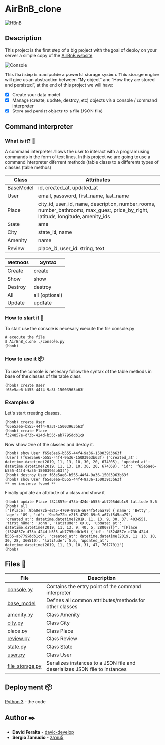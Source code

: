 # AirBnB_clone 

![HBnB](https://github.com/zamu5/AirBnB_clone/blob/master/image/HBnB.png)

## Description

This project is the first step of a big project with the goal of deploy on your server a simple copy of the [AirBnB website](https://www.airbnb.com/)

![Console](https://github.com/zamu5/AirBnB_clone/blob/master/image/console.png)

This fisrt step is manipulate a powerful storage system. This storage engine will give us an abstraction between “My object” and “How they are stored and persisted”, at the end of this project we will have:
- [x] Create your data model
- [x] Manage (create, update, destroy, etc) objects via a console / command interpreter
- [x] Store and persist objects to a file (JSON file)

## Command interpreter 

### What is it? 🚀

A command interpreter allows the user to interact with a program using commands in the form of text lines. In this project we are going to use a command interpreter diferrent methods (table class) to a differents types of classes (table methos)

Class | Attributes
------------ | -------------
BaseModel | id, created_at, updated_at
User | email, password, first_name, last_name
Place | city_id, user_id, name, description, number_rooms, number_bathrooms, max_guest, price_by_night, latitude, longitude, amenity_ids
State | ame
City | state_id, name
Amenity | name
Review | place_id, user_id: string, text


Methods | Syntax
------------ | -------------
Create | create <class name>
Show | show <class name> <id>
Destroy | destroy <class name> <id>
All | all <class name> (optional)
Update | updtate <class name> <id> <attribute> <value>

### How to start it 🔧

To start use the console is necesary execute the file console.py
```
# execute the file
$ AirBnB_clone ./console.py 
(hbnb) 
```

### How to use it 📦

To use the console is necesary follow the syntax of the table methods in base of the classes of the table class

```
(hbnb) create User
f65e5ae6-b555-44f4-9a36-15003963b63f
```

### Examples ⚙️

Let's start creating classes.

```
(hbnb) create User
f65e5ae6-b555-44f4-9a36-15003963b63f
(hbnb) create Place
f324857e-d73b-424d-b555-ab7795ddb1c9
```

Now show One of the classes and destoy it.
```
(hbnb) show User f65e5ae6-b555-44f4-9a36-15003963b63f
[User] (f65e5ae6-b555-44f4-9a36-15003963b63f) {'created_at': datetime.datetime(2019, 11, 13, 10, 30, 20, 674305), 'updated_at': datetime.datetime(2019, 11, 13, 10, 30, 20, 674368), 'id': 'f65e5ae6-b555-44f4-9a36-15003963b63f'}
(hbnb) destroy User f65e5ae6-b555-44f4-9a36-15003963b63f
(hbnb) show User f65e5ae6-b555-44f4-9a36-15003963b63f
** no instance found **
```
Finally updtate an attribute of a class and show it
```
(hbnb) update Place f324857e-d73b-424d-b555-ab7795ddb1c9 latitude 5.6
(hbnb) all
["[Place] (9ba0e72b-e2f5-4709-89c6-a674f545aa79) {'name': 'Betty', 'age': '89', 'id': '9ba0e72b-e2f5-4709-89c6-a674f545aa79', 'created_at': datetime.datetime(2019, 11, 13, 9, 30, 37, 403455), 'first_name': 'John', 'latitude': 89.0, 'updated_at': datetime.datetime(2019, 11, 13, 9, 40, 5, 280079)}", "[Place] (f324857e-d73b-424d-b555-ab7795ddb1c9) {'id': 'f324857e-d73b-424d-b555-ab7795ddb1c9', 'created_at': datetime.datetime(2019, 11, 13, 10, 30, 28, 366510), 'latitude': 5.6, 'updated_at': datetime.datetime(2019, 11, 13, 10, 31, 47, 761770)}"]
(hbnb)
```
## Files  📄

File| Description
------------ | -------------
[console.py](https://github.com/zamu5/AirBnB_clone/blob/master/console.py) | Contains the entry point of the command interpreter
[base_model](https://github.com/zamu5/AirBnB_clone/blob/master/models/base_model.py) | Defines all common attributes/methods for other classes
[amenity.py](https://github.com/zamu5/AirBnB_clone/blob/master/models/amenity.py) | Class Amenity
[city.py](https://github.com/zamu5/AirBnB_clone/blob/master/models/city.py) | Class City
[place.py](https://github.com/zamu5/AirBnB_clone/blob/master/models/place.py) | Class Place
[review.py](https://github.com/zamu5/AirBnB_clone/blob/master/models/review.py) | Class Review
[state.py](https://github.com/zamu5/AirBnB_clone/blob/master/models/state.py) | Class State
[user.py](https://github.com/zamu5/AirBnB_clone/blob/master/models/User.py) | Class User
[file_storage.py](https://github.com/zamu5/AirBnB_clone/blob/master/models/engine/file_storage.py) | Serializes instances to a JSON file and deserializes JSON file to instances

## Deployment  📦

[Python 3](https://www.python.org/) - the code 

## Author ✒️

* **David Peralta** - [david-develop](https://github.com/david-develop)
* **Sergio Zamudio** - [zamu5](https://github.com/zamu5)

